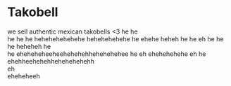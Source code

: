 # Takobell
we sell authentic mexican takobells <3
he 
he                                                                
he
 he
  he                     hehehehehehehe                       hehehehehehe
  he                          ehehe                                heheh
  he
   he                                             eh
   he                                              he
   he                                          heheheh
    he                                              
    he                         eheheheheeheehehehehhehehehehee
    he                          eh         ehehehehehe        eh
    he                             ehehheehehehhehehehehehh       
     eh                         
     eheheheeh
     
